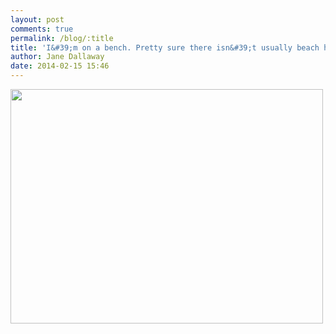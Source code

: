 ```yaml
---
layout: post
comments: true
permalink: /blog/:title
title: 'I&#39;m on a bench. Pretty sure there isn&#39;t usually beach here tho!'
author: Jane Dallaway
date: 2014-02-15 15:46
---
```


<div><a href="http://static.skitters.dallaway.com/tp_IMG_20140215_134951.jpg"><img src="http://static.skitters.dallaway.com/tp_thumb_IMG_20140215_134951.jpg" width="500" height="375"/></a></div>


  
      
